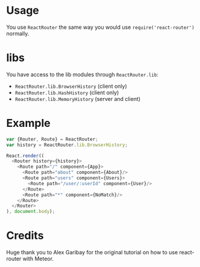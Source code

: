 # Usage
You use `ReactRouter` the same way you would use `require('react-router')` normally.

# libs
You have access to the lib modules through `ReactRouter.lib`:

 - `ReactRouter.lib.BrowserHistory` (client only)
 - `ReactRouter.lib.HashHistory` (client only)
 - `ReactRouter.lib.MemoryHistory` (server and client)

# Example
```javascript
var {Router, Route} = ReactRouter;
var history = ReactRouter.lib.BrowserHistory;

React.render((
  <Router history={history}>
    <Route path="/" component={App}>
      <Route path="about" component={About}/>
      <Route path="users" component={Users}>
        <Route path="/user/:userId" component={User}/>
      </Route>
      <Route path="*" component={NoMatch}/>
    </Route>
  </Router>
), document.body);
```

# Credits
Huge thank you to Alex Garibay for the original tutorial on how to use react-router with Meteor.
